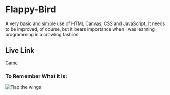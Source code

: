 # Flappy-Bird

A very basic and simple use of HTML Canvas, CSS and JavaScript. It needs to be improved, of course, but it bears importance when I was learning programming in a crowling fashion

## Live Link
[Game](https://bilalsarimeseli.github.io/Flappy-Bird/)

### To Remember What it is:
![Flap the wings](https://i.pcmag.com/imagery/articles/01EkIOfisgxkfodZ4JmTIXa-1.fit_scale.size_2698x1517.v1569489280.jpg)
